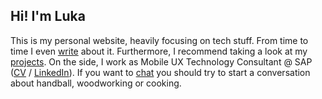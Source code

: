 ## Hi! I'm Luka

This is my personal website, heavily focusing on tech stuff. From time to time I even [write](/posts) about it. Furthermore, I recommend taking a look at my [projects](/projects). On the side, I work as Mobile UX Technology Consultant @ SAP ([CV](/cv) / [LinkedIn](https://www.linkedin.com/in/harambasic/)). If you want to <a href="mailto:hi@harambasic.de" rel="me">chat</a> you should try to start a conversation about handball, woodworking or cooking.
